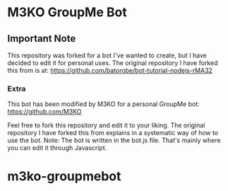 # M3KO GroupMe Bot

## Important Note
This repository was forked for a bot I've wanted to create, but I have decided to edit it for personal uses.
The original repository I have forked this from is at: https://github.com/batorobe/bot-tutorial-nodejs-rMA32

### Extra
This bot has been modified by M3KO for a personal GroupMe bot: https://github.com/M3KO

Feel free to fork this repository and edit it to your liking. The original repository I have forked this from explains in a systematic way of how to use the bot.
Note: The bot is written in the bot.js file. That's mainly where you can edit it through Javascript.
# m3ko-groupmebot
